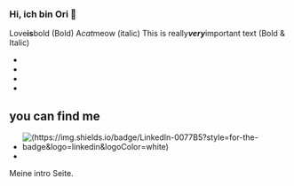 ### Hi, ich bin Ori :honeybee:

Love**is**bold  (Bold)
A*cat*meow  (italic)
This is really***very***important text (Bold & Italic)

-
-
-
-

## you can find me
- ![(https://img.shields.io/badge/LinkedIn-0077B5?style=for-the-badge&logo=linkedin&logoColor=white)](https://www.linkedin.com/in/oriana-quintero/)
-

Meine intro Seite.
